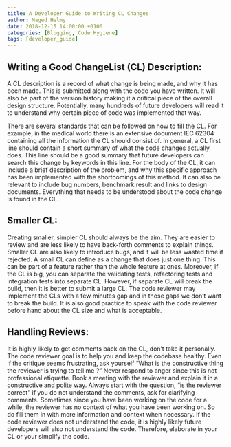 ```yaml
---
title: A Developer Guide to Writing CL Changes
author: Maged Helmy
date: 2018-12-15 14:00:00 +0100
categories: [Blogging, Code Hygiene]
tags: [developer_guide]
---
```

## Writing a Good ChangeList (CL) Description:

A CL description is a record of what change is being made, and why it has been made. This is submitted along with the code you have written. It will also be part of the version history making it a critical piece of the overall design structure. Potentially, many hundreds of future developers will read it to understand why certain piece of code was implemented that way.

There are several standards that can be followed on how to fill the CL. For example, in the medical world there is an extensive document IEC 62304 containing all the information the CL should consist of.
In general, a CL first line should contain a short summary of what the code changes actually does. This line should be a good summary that future developers can search this change by keywords in this line.
For the body of the CL, it can include a brief description of the problem, and why this specific approach has been implemented with the shortcomings of this method. It can also be relevant to include bug numbers, benchmark result and links to design documents.  Everything that needs to be understood about the code change is found in the CL.

## Smaller CL:
Creating smaller, simpler CL should always be the aim. They are easier to review and are less likely to have back-forth comments to explain things. Smaller CL are also likely to introduce bugs, and it will be less wasted time if rejected.  A small CL can define as a change that does just one thing. This can be part of a feature rather than the whole feature at ones.  Moreover, if the CL is big, you can separate the validating tests, refactoring tests and integration tests into separate CL. However, if separate CL will break the build, then it is better to submit a large CL. The code reviewer may implement the CLs with a few minutes gap and in those gaps we don’t want to break the build. It is also good practice to speak with the code reviewer before hand about the CL size and what is acceptable.

## Handling Reviews:
It is highly likely to get comments back on the CL, don’t take it personally. The code reviewer goal is to help you and keep the codebase healthy. Even if the critique seems frustrating, ask yourself “What is the constructive thing the reviewer is trying to tell me ?” Never respond to anger since this is not professional etiquette. Book a meeting with the reviewer and explain it in a constructive and polite way. Always start with the question, “is the reviewer correct” if you do not understand the comments, ask for clarifying comments. Sometimes since you have been working on the code for a while, the reviewer has no context of what you have been working on. So do fill them in with more information and context when necessary.
If the code reviewer does not understand the code, it is highly likely future developers will also not understand the code.  Therefore, elaborate in your CL or your simplify the code.

